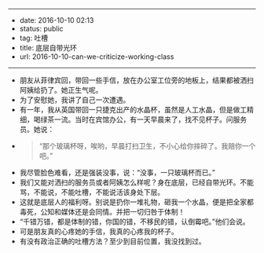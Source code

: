 - --
- date: 2016-10-10 02:13
- status: public
- tag: 吐槽
- title: 底层自带光环
- url: 2016-10-10-can-we-criticize-working-class
- --
- 朋友从菲律宾回，带回一些手信，放在办公室工位旁的地板上，结果都被洒扫阿姨给扔了。她正生气呢。
- 为了安慰她，我讲了自己一次遭遇。
- 有一年，我从英国带回一只捷克出产的水晶杯，虽然是人工水晶，但是做工精细，喝绿茶一流。当时在宾馆办公，有一天早晨来了，找不见杯子。问服务员。她说：
- > “那个玻璃杯呀，唉哟，早晨打扫卫生，不小心给你摔碎了。我赔你一个吧。”
- 我尽管脸色难看，还是强装没事，说：“没事，一只玻璃杯而已。”
- 我们又能对洒扫的服务员或者阿姨怎么样呢？身在底层，已经自带光环。不能骂，不能说，不能吐槽，不能说活该身处下层。
- 这就是底层人的福利呀。别说是扔你一堆礼物，砸我一个水晶，便是把全家都毒死，公知和媒体还是会同情。并把一切归咎于体制！
- “千错万错，都是体制的错，你国的错，不移民的错，认倒霉吧。”他们会说。
- 可是朋友真的心疼她的手信，我真的心疼我的杯子。
- 有没有政治正确的吐槽方法？至少到目前位置，我没找到过。
